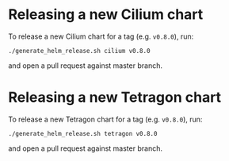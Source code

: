# Releasing a new Cilium chart

To release a new Cilium chart for a tag (e.g. `v0.8.0`), run:

    ./generate_helm_release.sh cilium v0.8.0

and open a pull request against master branch.

# Releasing a new Tetragon chart

To release a new Tetragon chart for a tag (e.g. `v0.8.0`), run:

    ./generate_helm_release.sh tetragon v0.8.0

and open a pull request against master branch.

